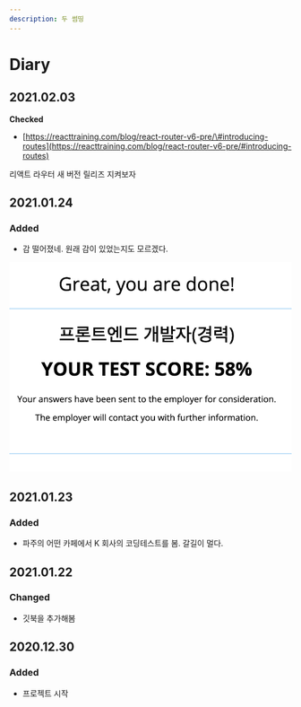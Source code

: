 ```yaml
---
description: 두 썸띵
---
```


# Diary

## 2021.02.03

**Checked**

* [https://reacttraining.com/blog/react-router-v6-pre/\#introducing-routes](https://reacttraining.com/blog/react-router-v6-pre/#introducing-routes)

리액트 라우터 새 버전 릴리즈 지켜보자 

## 2021.01.24

### Added

* 감 떨어졌네. 원래 감이 있었는지도 모르겠다. 

![](../.gitbook/assets/image.png)

## 2021.01.23

### Added

* 파주의 어떤 카페에서 K 회사의 코딩테스트를 봄. 갈길이 멀다.

## 2021.01.22

### Changed

* 깃북을 추가해봄

## 2020.12.30

### Added

* 프로젝트 시작



